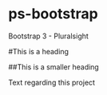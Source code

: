 # ps-bootstrap
Bootstrap 3 - Pluralsight

#This is a heading

##This is a smaller heading

Text regarding this project
